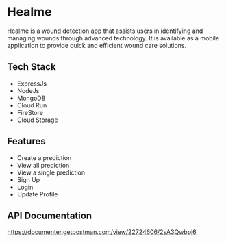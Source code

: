 # Healme

Healme is a wound detection app that assists users in identifying and managing wounds through advanced technology. It is available as a mobile application to provide quick and efficient wound care solutions.

## Tech Stack
- ExpressJs
- NodeJs
- MongoDB
- Cloud Run
- FireStore
- Cloud Storage

## Features
- Create a prediction
- View all prediction
- View a single prediction
- Sign Up
- Login
- Update Profile

## API Documentation 
https://documenter.getpostman.com/view/22724606/2sA3Qwbpj6 
